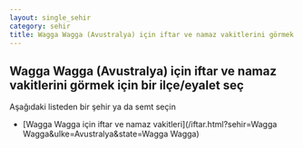 ```yaml
---
layout: single_sehir
category: sehir
title: Wagga Wagga (Avustralya) için iftar ve namaz vakitlerini görmek için bir ilçe/eyalet seç
---
```



## Wagga Wagga (Avustralya) için iftar ve namaz vakitlerini görmek için bir ilçe/eyalet seç

Aşağıdaki listeden bir şehir ya da semt seçin


* [Wagga Wagga için iftar ve namaz vakitleri](/iftar.html?sehir=Wagga Wagga&ulke=Avustralya&state=Wagga Wagga)
